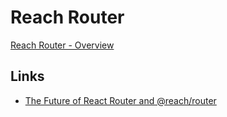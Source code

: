 # Reach Router

[Reach Router - Overview](https://reach.tech/router/)

## Links

* [The Future of React Router and @reach/router](https://reacttraining.com/blog/reach-react-router-future/)
